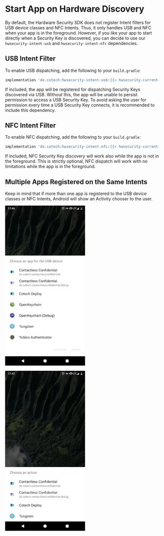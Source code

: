 
# Start App on Hardware Discovery

By default, the Hardware Security SDK does not register Intent filters for USB device classes and NFC Intents.
Thus, it only handles USB and NFC when your app is in the foreground.
However, if you like your app to start directly when a Security Key is discovered, you can decide to use our ``hwsecurity-intent-usb`` and ``hwsecurity-intent-nfc`` dependencies.

## USB Intent Filter
To enable USB dispatching, add the following to your ``build.gradle``:
```gradle
implementation 'de.cotech:hwsecurity-intent-usb:{{< hwsecurity-current-version >}}'
```

If included, the app will be registered for dispatching Security Keys discovered via USB.
Without this, the app will be unable to persist permission to access a USB Security Key.
To avoid asking the user for permission every time a USB Security Key connects, it is recommended to include this dependency.

## NFC Intent Filter
To enable NFC dispatching, add the following to your ``build.gradle``:
```gradle
implementation 'de.cotech:hwsecurity-intent-nfc:{{< hwsecurity-current-version >}}'
```

If included, NFC Security Key discovery will work also while the app is not in the foreground.
This is strictly optional, NFC dispatch will work with no limitations while the app is in the foreground.

## Multiple Apps Registered on the Same Intents

Keep in mind that if more than one app is registered to the USB device classes or NFC Intents, Android will show an Activity chooser to the user.

![USB: The Activity chooser is shown when more than one activity has registered to the USB device classes.](usb-intent-filter.png)

![NFC: The Activity chooser is shown when more than one activity can handle the NFC Intent.](nfc-intent-filter.png)
